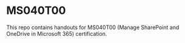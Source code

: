 # MS040T00
This repo contains handouts for MS040T00 (Manage SharePoint and OneDrive in Microsoft 365) certification.
